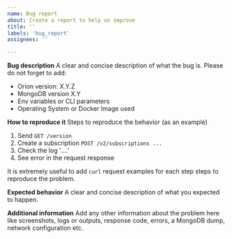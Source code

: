 ```yaml
---
name: Bug report
about: Create a report to help us improve
title: ''
labels: 'bug_report'
assignees: ''

---
```


**Bug description**
A clear and concise description of what the bug is. Please do not forget to add:
- Orion version: X.Y.Z
- MongoDB version X.Y
- Env variables or CLI parameters
- Operating System or Docker Image used

**How to reproduce it**
Steps to reproduce the behavior (as an example)
1. Send `GET /version`
2. Create a subscription `POST /v2/subscriptions ...`
3. Check the log '....'
4. See error in the request response

It is extremely useful to add `curl` request examples for each step steps to reproduce the problem.

**Expected behavior**
A clear and concise description of what you expected to happen.

**Additional information**
Add any other information about the problem here like screenshots, logs or outputs, response code, errors, a MongoDB dump, network 
configuration etc.